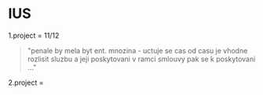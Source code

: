 # IUS

1.project = 11/12
 > "penale by mela byt ent. mnozina - uctuje se cas od casu je vhodne rozlisit sluzbu a jeji poskytovani v ramci smlouvy pak se k poskytovani ..."
 
 2.project =
